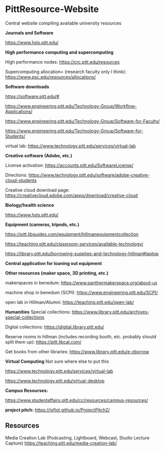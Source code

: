 # PittResource-Website
Central website compiling available university resources

**Journals and Software**

https://www.hsls.pitt.edu/

**High performance computing and supercomputing**

High performance nodes: https://crc.pitt.edu/resources

Supercomputing allocation= (research faculty only I think): https://www.psc.edu/resources/allocations/

  **Software downloads**

https://software.pitt.edu/#

https://www.engineering.pitt.edu/Technology-Group/Workflow-Applications/

https://www.engineering.pitt.edu/Technology-Group/Software-for-Faculty/

https://www.engineering.pitt.edu/Technology-Group/Software-for-Students/

virtual lab: https://www.technology.pitt.edu/services/virtual-lab
 
 **Creative software (Adobe, etc.)**
 
 License activation: https://accounts.pitt.edu/SoftwareLicense/
 
 Directions: https://www.technology.pitt.edu/software/adobe-creative-cloud-students
 
 Creative cloud download page: https://creativecloud.adobe.com/apps/download/creative-cloud

  **Biology/health science**
 
 https://www.hsls.pitt.edu/

  **Equipment (cameras, tripods, etc.)**
  
  https://pitt.libguides.com/equipment/hillmanequipmentcollection
  
  https://teaching.pitt.edu/classroom-services/available-technology/
  
  https://library.pitt.edu/borrowing-supplies-and-technology-hillman#laptop

  **Central application for loaning out equipment**

  **Other resources (maker space, 3D printing, etc.)**
  
makerspaces in benedum: https://www.panthermakerspace.org/about-us

machine shop in benedum (SCPI): https://www.engineering.pitt.edu/SCPI/

open lab in Hillman/Alumni: https://teaching.pitt.edu/open-lab/

**Humanities**
Special collections: https://www.library.pitt.edu/archives-special-collections

Digital collections: https://digital.library.pitt.edu/

Reserve rooms in hillman (includes recording booth, etc. probably should split them up): https://pitt.libcal.com/

Get books from other libraries: https://www.library.pitt.edu/e-zborrow

**Virtual Computing** Not sure where else to put this

https://www.technology.pitt.edu/services/virtual-lab

https://www.technology.pitt.edu/virtual-desktop

**Campus Resourses:** 

https://www.studentaffairs.pitt.edu/cc/resources/campus-resources/

**project pitch:**
https://jsflot.github.io/ProjectPitch2/

## Resources

Media Creation Lab (Podcasting, Lightboard, Webcast, Studio Lecture Capture)
https://teaching.pitt.edu/media-creation-lab/
